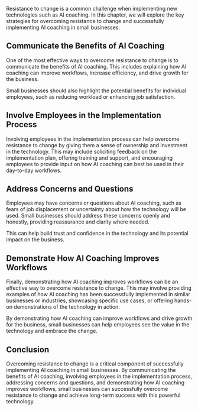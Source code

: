 
Resistance to change is a common challenge when implementing new technologies such as AI coaching. In this chapter, we will explore the key strategies for overcoming resistance to change and successfully implementing AI coaching in small businesses.

Communicate the Benefits of AI Coaching
---------------------------------------

One of the most effective ways to overcome resistance to change is to communicate the benefits of AI coaching. This includes explaining how AI coaching can improve workflows, increase efficiency, and drive growth for the business.

Small businesses should also highlight the potential benefits for individual employees, such as reducing workload or enhancing job satisfaction.

Involve Employees in the Implementation Process
-----------------------------------------------

Involving employees in the implementation process can help overcome resistance to change by giving them a sense of ownership and investment in the technology. This may include soliciting feedback on the implementation plan, offering training and support, and encouraging employees to provide input on how AI coaching can best be used in their day-to-day workflows.

Address Concerns and Questions
------------------------------

Employees may have concerns or questions about AI coaching, such as fears of job displacement or uncertainty about how the technology will be used. Small businesses should address these concerns openly and honestly, providing reassurance and clarity where needed.

This can help build trust and confidence in the technology and its potential impact on the business.

Demonstrate How AI Coaching Improves Workflows
----------------------------------------------

Finally, demonstrating how AI coaching improves workflows can be an effective way to overcome resistance to change. This may involve providing examples of how AI coaching has been successfully implemented in similar businesses or industries, showcasing specific use cases, or offering hands-on demonstrations of the technology in action.

By demonstrating how AI coaching can improve workflows and drive growth for the business, small businesses can help employees see the value in the technology and embrace the change.

Conclusion
----------

Overcoming resistance to change is a critical component of successfully implementing AI coaching in small businesses. By communicating the benefits of AI coaching, involving employees in the implementation process, addressing concerns and questions, and demonstrating how AI coaching improves workflows, small businesses can successfully overcome resistance to change and achieve long-term success with this powerful technology.
